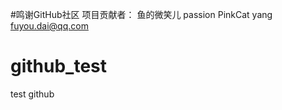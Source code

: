 #鸣谢GitHub社区 项目贡献者： 鱼的微笑儿          passion     PinkCat    yang     fuyou.dai@qq.com
# github_test
test github
